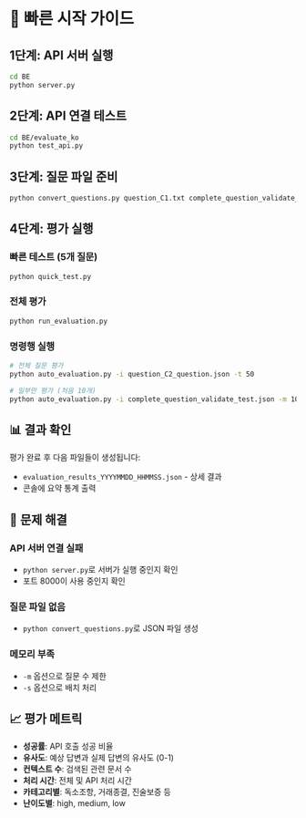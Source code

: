 # 🚀 빠른 시작 가이드

## 1단계: API 서버 실행

```bash
cd BE
python server.py
```

## 2단계: API 연결 테스트

```bash
cd BE/evaluate_ko
python test_api.py
```

## 3단계: 질문 파일 준비

```bash
python convert_questions.py question_C1.txt complete_question_validate_test.json
```

## 4단계: 평가 실행

### 빠른 테스트 (5개 질문)

```bash
python quick_test.py
```

### 전체 평가

```bash
python run_evaluation.py
```

### 명령행 실행

```bash
# 전체 질문 평가
python auto_evaluation.py -i question_C2_question.json -t 50

# 일부만 평가 (처음 10개)
python auto_evaluation.py -i complete_question_validate_test.json -m 10
```

## 📊 결과 확인

평가 완료 후 다음 파일들이 생성됩니다:

- `evaluation_results_YYYYMMDD_HHMMSS.json` - 상세 결과
- 콘솔에 요약 통계 출력

## 🔧 문제 해결

### API 서버 연결 실패

- `python server.py`로 서버가 실행 중인지 확인
- 포트 8000이 사용 중인지 확인

### 질문 파일 없음

- `python convert_questions.py`로 JSON 파일 생성

### 메모리 부족

- `-m` 옵션으로 질문 수 제한
- `-s` 옵션으로 배치 처리

## 📈 평가 메트릭

- **성공률**: API 호출 성공 비율
- **유사도**: 예상 답변과 실제 답변의 유사도 (0-1)
- **컨텍스트 수**: 검색된 관련 문서 수
- **처리 시간**: 전체 및 API 처리 시간
- **카테고리별**: 독소조항, 거래종결, 진술보증 등
- **난이도별**: high, medium, low
